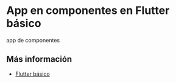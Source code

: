 # App en componentes en Flutter básico

app de componentes

## Más información

- [Flutter básico](https://desarrollolibre.net/cursos)

